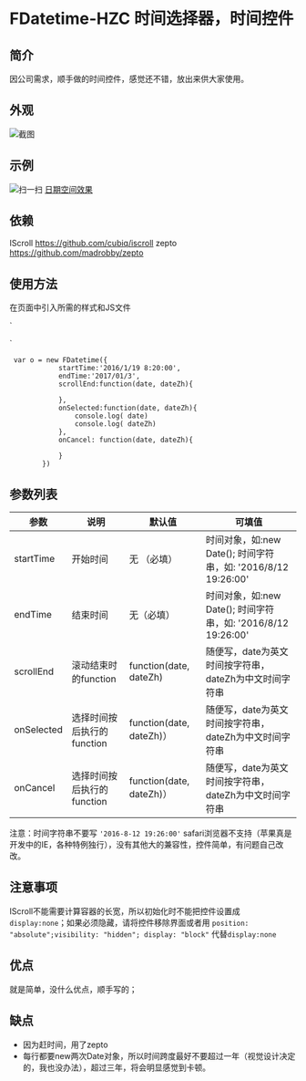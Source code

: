 # FDatetime-HZC 时间选择器，时间控件

## 简介

因公司需求，顺手做的时间控件，感觉还不错，放出来供大家使用。

## 外观

![截图](https://fangxianzheng.github.io/demo/FDatetime-HZC/demo1-screenshot.png)

## 示例

![扫一扫](https://fangxianzheng.github.io/demo/FDatetime-HZC/demo1.png)
[日期空间效果](https://fangxianzheng.github.io/demo/FDatetime-HZC/demo1)

## 依赖

IScroll <https://github.com/cubiq/iscroll>
zepto <https://github.com/madrobby/zepto>


## 使用方法

在页面中引入所需的样式和JS文件

`
<link rel="stylesheet" type="text/css" href="FDatetime.css" />
<script src="FDatetime.js"></script>
`

````
 var o = new FDatetime({
            startTime:'2016/1/19 8:20:00',
            endTime:'2017/01/3',
            scrollEnd:function(date, dateZh){

            },
            onSelected:function(date, dateZh){
                console.log( date)
                console.log( dateZh)
            },
            onCancel: function(date, dateZh){

            }
        })
````

## 参数列表

|       参数        |   说明   |  默认值 |      可填值     |
|------------------|----------|--------|----------------|
| startTime              | 开始时间   | 无 （必填）    | 时间对象，如:new Date(); 时间字符串，如: '2016/8/12 19:26:00' |
| endTime               | 结束时间    | 无（必填）     | 时间对象，如:new Date(); 时间字符串，如: '2016/8/12 19:26:00'     |
| scrollEnd            | 滚动结束时的function |  function(date, dateZh)   |    随便写，date为英文时间按字符串，dateZh为中文时间字符串   |
| onSelected      | 选择时间按后执行的function   | function(date, dateZh)） | 随便写，date为英文时间按字符串，dateZh为中文时间字符串|
| onCancel        | 选择时间按后执行的function   | function(date, dateZh)） | 随便写，date为英文时间按字符串，dateZh为中文时间字符串|

注意：时间字符串不要写
`
'2016-8-12 19:26:00'
`
safari浏览器不支持（苹果真是开发中的IE，各种特例独行），没有其他大的兼容性，控件简单，有问题自己改改。

## 注意事项

IScroll不能需要计算容器的长宽，所以初始化时不能把控件设置成`display:none`；如果必须隐藏，请将控件移除界面或者用
`
position: "absolute";visibility: "hidden"; display: "block"
`
代替`display:none`

## 优点

就是简单，没什么优点，顺手写的；

## 缺点

* 因为赶时间，用了zepto
* 每行都要new两次Date对象，所以时间跨度最好不要超过一年（视觉设计决定的，我也没办法），超过三年，将会明显感觉到卡顿。


